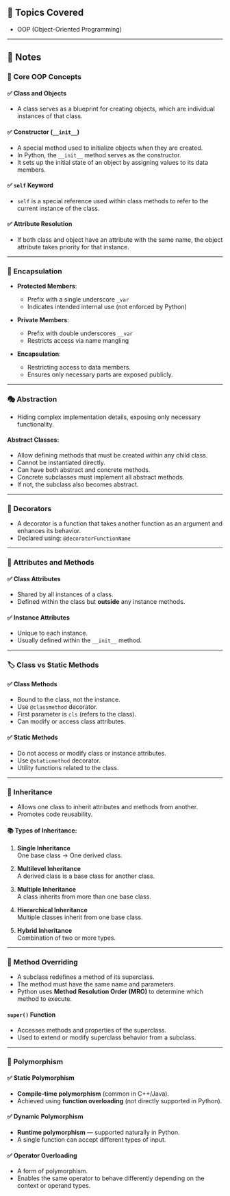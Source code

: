 ## 📘 Topics Covered

- OOP (Object-Oriented Programming)

---

## 🧠 Notes

### 🧱 Core OOP Concepts

#### ✅ Class and Objects

- A class serves as a blueprint for creating objects, which are individual instances of that class.

#### ✅ Constructor (`__init__`)

- A special method used to initialize objects when they are created.
- In Python, the `__init__` method serves as the constructor.
- It sets up the initial state of an object by assigning values to its data members.

#### ✅ `self` Keyword

- `self` is a special reference used within class methods to refer to the current instance of the class.

#### ✅ Attribute Resolution

- If both class and object have an attribute with the same name, the object attribute takes priority for that instance.

---

### 🔐 Encapsulation

- **Protected Members**:
  - Prefix with a single underscore `_var`
  - Indicates intended internal use (not enforced by Python)

- **Private Members**:
  - Prefix with double underscores `__var`
  - Restricts access via name mangling

- **Encapsulation**:
  - Restricting access to data members.
  - Ensures only necessary parts are exposed publicly.

---

### 🎭 Abstraction

- Hiding complex implementation details, exposing only necessary functionality.

#### Abstract Classes:

- Allow defining methods that must be created within any child class.
- Cannot be instantiated directly.
- Can have both abstract and concrete methods.
- Concrete subclasses must implement all abstract methods.
- If not, the subclass also becomes abstract.

---

### 🔧 Decorators

- A decorator is a function that takes another function as an argument and enhances its behavior.
- Declared using: `@decoratorFunctionName`

---

### 🧩 Attributes and Methods

#### ✅ Class Attributes

- Shared by all instances of a class.
- Defined within the class but **outside** any instance methods.

#### ✅ Instance Attributes

- Unique to each instance.
- Usually defined within the `__init__` method.

---

### 🏷️ Class vs Static Methods

#### ✅ Class Methods

- Bound to the class, not the instance.
- Use `@classmethod` decorator.
- First parameter is `cls` (refers to the class).
- Can modify or access class attributes.

#### ✅ Static Methods

- Do not access or modify class or instance attributes.
- Use `@staticmethod` decorator.
- Utility functions related to the class.

---

### 🧬 Inheritance

- Allows one class to inherit attributes and methods from another.
- Promotes code reusability.

#### 📚 Types of Inheritance:

1. **Single Inheritance**  
   One base class → One derived class.

2. **Multilevel Inheritance**  
   A derived class is a base class for another class.

3. **Multiple Inheritance**  
   A class inherits from more than one base class.

4. **Hierarchical Inheritance**  
   Multiple classes inherit from one base class.

5. **Hybrid Inheritance**  
   Combination of two or more types.

---

### 🔁 Method Overriding

- A subclass redefines a method of its superclass.
- The method must have the same name and parameters.
- Python uses **Method Resolution Order (MRO)** to determine which method to execute.

#### `super()` Function

- Accesses methods and properties of the superclass.
- Used to extend or modify superclass behavior from a subclass.

---

### 🔄 Polymorphism

#### ✅ Static Polymorphism

- **Compile-time polymorphism** (common in C++/Java).
- Achieved using **function overloading** (not directly supported in Python).

#### ✅ Dynamic Polymorphism

- **Runtime polymorphism** — supported naturally in Python.
- A single function can accept different types of input.

#### ✅ Operator Overloading

- A form of polymorphism.
- Enables the same operator to behave differently depending on the context or operand types.
